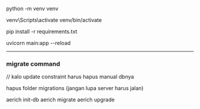 python -m venv venv

venv\Scripts\activate
venv/bin/activate

pip install -r requirements.txt

uvicorn main:app --reload

---

### migrate command

// kalo update constraint harus hapus manual dbnya

hapus folder migrations (jangan lupa server harus jalan)

aerich init-db
aerich migrate
aerich upgrade
